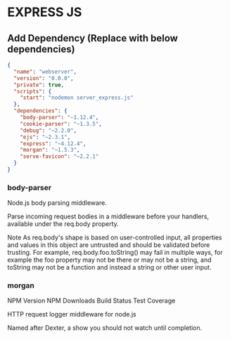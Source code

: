 
# EXPRESS JS

## Add Dependency (Replace with below dependencies)
```json
{
  "name": "webserver",
  "version": "0.0.0",
  "private": true,
  "scripts": {
    "start": "nodemon server_express.js"
  },
  "dependencies": {
    "body-parser": "~1.12.4",
    "cookie-parser": "~1.3.5",
    "debug": "~2.2.0",
    "ejs": "~2.3.1",
    "express": "~4.12.4",
    "morgan": "~1.5.3",
    "serve-favicon": "~2.2.1"
  }
}
```

### body-parser
Node.js body parsing middleware.

Parse incoming request bodies in a middleware before your handlers, available under the req.body property.

Note As req.body's shape is based on user-controlled input, all properties and values in this object are untrusted and should be validated before trusting. For example, req.body.foo.toString() may fail in multiple ways, for example the foo property may not be there or may not be a string, and toString may not be a function and instead a string or other user input.

### morgan
NPM Version NPM Downloads Build Status Test Coverage

HTTP request logger middleware for node.js

Named after Dexter, a show you should not watch until completion.